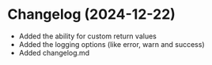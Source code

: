 # Changelog (2024-12-22)
- Added the ability for custom return values
- Added the logging options (like error, warn and success)
- Added changelog.md
